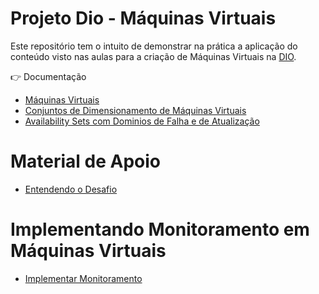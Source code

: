 
# Projeto Dio - Máquinas Virtuais

Este repositório tem o intuito de demonstrar na prática a aplicação do conteúdo visto nas aulas para a criação de Máquinas Virtuais na [DIO](https://www.dio.me/).

👉 Documentação
- [Máquinas Virtuais](https://azure.microsoft.com/pt-br/products/virtual-machines)
- [Conjuntos de Dimensionamento de Máquinas Virtuais](https://learn.microsoft.com/pt-br/azure/virtual-machine-scale-sets/tutorial-create-and-manage-cli)
- [Availability Sets com Dominios de Falha e de Atualização](https://learn.microsoft.com/pt-br/azure/virtual-machines/availability?WT.mc_id=UI_empg)

# Material de Apoio
- [Entendendo o Desafio](https://github.com/breiaudemy/dio-git-e-github/blob/cc2c19efd510e412b5f207784ef57794c02c673b/images/DIO%20_%20entendendo%20o%20desafio.pdf)

# Implementando Monitoramento em Máquinas Virtuais
- [Implementar Monitoramento](https://github.com/breiaudemy/dio-git-e-github/blob/46518fd30c8c3bc1f5f46d341bf38101687d4879/images/Implementar%20Monitoramento.pdf)
